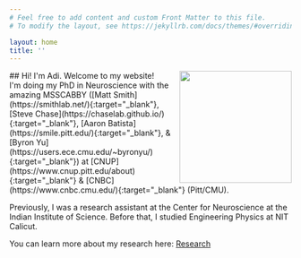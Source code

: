 ```yaml
---
# Feel free to add content and custom Front Matter to this file.
# To modify the layout, see https://jekyllrb.com/docs/themes/#overriding-theme-defaults

layout: home
title: ''
---
```

<img width="200" align=right id="profile" src="/assets/see_brain.png"/>
## Hi! I'm Adi. Welcome to my website! 
<br>
I'm doing my PhD in Neuroscience with the amazing MSSCABBY ([Matt Smith](https://smithlab.net/){:target="_blank"}, [Steve Chase](https://chaselab.github.io/){:target="_blank"}, [Aaron Batista](https://smile.pitt.edu/){:target="_blank"}, & [Byron Yu](https://users.ece.cmu.edu/~byronyu/){:target="_blank"}) at [CNUP](https://www.cnup.pitt.edu/about){:target="_blank"} & [CNBC](https://www.cnbc.cmu.edu/){:target="_blank"} (Pitt/CMU). 

Previously, I was a research assistant at the Center for Neuroscience at the Indian Institute of Science. Before that, I studied Engineering Physics at NIT Calicut. 

You can learn more about my research here: [Research](https://adithyanarayan101.github.io/about)




